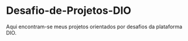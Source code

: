 # Desafio-de-Projetos-DIO
Aqui encontram-se meus projetos orientados por desafios da plataforma DIO. 
